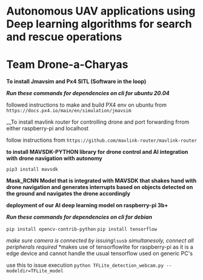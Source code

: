 # Autonomous UAV applications using Deep learning algorithms for search and rescue operations
# Team Drone-a-Charyas 


__To install Jmavsim and Px4 SITL (Software in the loop)__

***Run these commands for dependencies on cli for ubuntu 20.04***

followed instructions to make and build PX4 env on ubuntu from 
`https://docs.px4.io/main/en/simulation/jmavsim`



__To install mavlink router for controlling drone and port forwarding frrom either raspberry-pi and localhost 

follow instructions from `https://github.com/mavlink-router/mavlink-router`



__to install MAVSDK-PYTHON library for drone control and AI integration with drone navigation with autonomy__


`pip3 install mavsdk`



__Mask_RCNN Model that is integrated with MAVSDK that shakes hand with drone navigation and generates interrupts based on objects detected on the ground and navigates the drone accordingly__










__deployment of our AI deep learning model on raspberry-pi 3b+__

***Run these commands for dependencies on cli for debian***

`pip install opencv-contrib-python`
`pip install tensorflow`


*make sure camera is connected by issuing*`lsusb` *simultanesoly,*
*connect all peripherals required*
*makes use of tensorflowlite for raspberry-pi as it is a edge device and cannot handle the usual tensorflow used on  generic PC's

use this to issue execution `python TFLite_detection_webcam.py --modeldir=TFLite_model`






